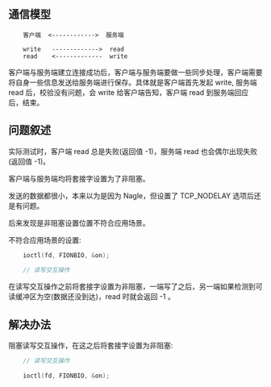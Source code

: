 
## 通信模型
```shell
    客户端  <------------>  服务端
    
    write   ------------->  read
    read    <-------------  write
```

客户端与服务端建立连接成功后，客户端与服务端要做一些同步处理，客户端需要将自身一些信息发送给服务端进行保存。具体就是客户端首先发起 write, 服务端 read 后，校验没有问题，会 write 给客户端告知，客户端 read 到服务端回应后，结束。

## 问题叙述

实际测试时，客户端 read 总是失败(返回值 -1)，服务端 read 也会偶尔出现失败(返回值 -1)。

客户端与服务端均将套接字设置为了非阻塞。

发送的数据都很小，本来以为是因为 Nagle，但设置了 TCP_NODELAY 选项后还是有问题。

后来发现是非阻塞设置位置不符合应用场景。

不符合应用场景的设置:
```c
    ioctl(fd, FIONBIO, &on);
    
    // 读写交互操作
```
在读写交互操作之前将套接字设置为非阻塞，一端写了之后，另一端如果检测到可读缓冲区为空(数据还没到达)，read 时就会返回 -1 。

## 解决办法
阻塞读写交互操作，在这之后将套接字设置为非阻塞:
```c
    // 读写交互操作
    
    ioctl(fd, FIONBIO, &on);
```
